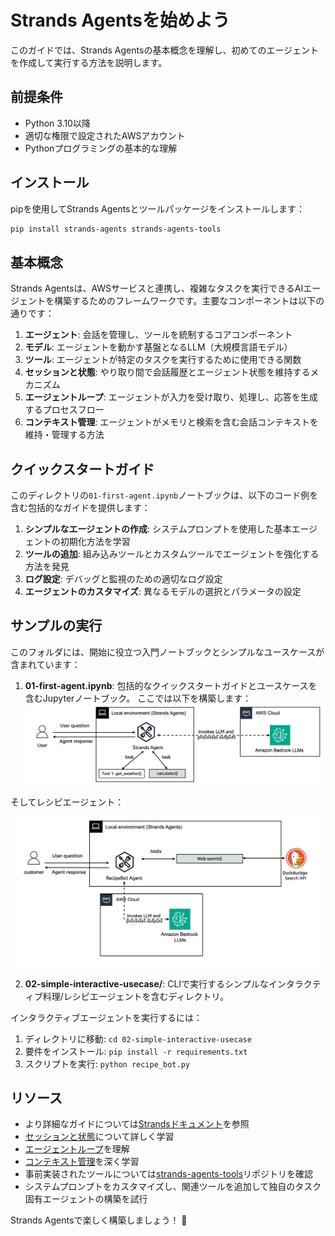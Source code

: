 # Strands Agentsを始めよう

このガイドでは、Strands Agentsの基本概念を理解し、初めてのエージェントを作成して実行する方法を説明します。

## 前提条件

- Python 3.10以降
- 適切な権限で設定されたAWSアカウント
- Pythonプログラミングの基本的な理解

## インストール

pipを使用してStrands Agentsとツールパッケージをインストールします：

```bash
pip install strands-agents strands-agents-tools
```

## 基本概念

Strands Agentsは、AWSサービスと連携し、複雑なタスクを実行できるAIエージェントを構築するためのフレームワークです。主要なコンポーネントは以下の通りです：

1. **エージェント**: 会話を管理し、ツールを統制するコアコンポーネント
2. **モデル**: エージェントを動かす基盤となるLLM（大規模言語モデル）
3. **ツール**: エージェントが特定のタスクを実行するために使用できる関数
4. **セッションと状態**: やり取り間で会話履歴とエージェント状態を維持するメカニズム
5. **エージェントループ**: エージェントが入力を受け取り、処理し、応答を生成するプロセスフロー
6. **コンテキスト管理**: エージェントがメモリと検索を含む会話コンテキストを維持・管理する方法

## クイックスタートガイド

このディレクトリの`01-first-agent.ipynb`ノートブックは、以下のコード例を含む包括的なガイドを提供します：

1. **シンプルなエージェントの作成**: システムプロンプトを使用した基本エージェントの初期化方法を学習
2. **ツールの追加**: 組み込みツールとカスタムツールでエージェントを強化する方法を発見
3. **ログ設定**: デバッグと監視のための適切なログ設定
4. **エージェントのカスタマイズ**: 異なるモデルの選択とパラメータの設定

## サンプルの実行

このフォルダには、開始に役立つ入門ノートブックとシンプルなユースケースが含まれています：

1. **01-first-agent.ipynb**: 包括的なクイックスタートガイドとユースケースを含むJupyterノートブック。
ここでは以下を構築します：
![アーキテクチャ](./images/agent_with_tools.png)

そしてレシピエージェント：

![アーキテクチャ](./images/interactive_recipe_agent.png)

2. **02-simple-interactive-usecase/**: CLIで実行するシンプルなインタラクティブ料理/レシピエージェントを含むディレクトリ。

インタラクティブエージェントを実行するには：

1. ディレクトリに移動: `cd 02-simple-interactive-usecase`
2. 要件をインストール: `pip install -r requirements.txt`
3. スクリプトを実行: `python recipe_bot.py`

## リソース

- より詳細なガイドについては[Strandsドキュメント](https://strandsagents.com/latest/user-guide/quickstart/)を参照
- [セッションと状態](https://strandsagents.com/latest/user-guide/concepts/agents/sessions-state)について詳しく学習
- [エージェントループ](https://strandsagents.com/latest/user-guide/concepts/agents/agent-loop/)を理解
- [コンテキスト管理](https://strandsagents.com/latest/user-guide/concepts/agents/context-management/)を深く学習
- 事前実装されたツールについては[strands-agents-tools](https://github.com/strands-agents/tools)リポジトリを確認
- システムプロンプトをカスタマイズし、関連ツールを追加して独自のタスク固有エージェントの構築を試行

Strands Agentsで楽しく構築しましょう！ 🚀
